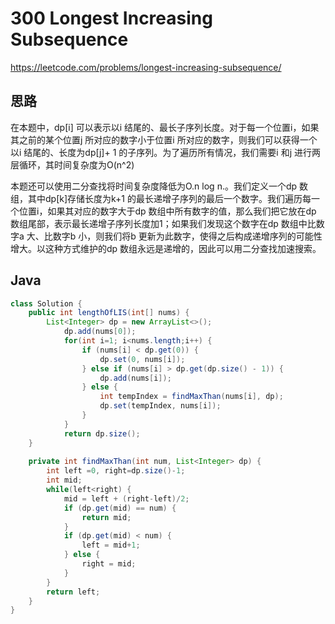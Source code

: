 # 300 Longest Increasing Subsequence

https://leetcode.com/problems/longest-increasing-subsequence/



## 思路

在本题中，dp[i] 可以表示以i 结尾的、最长子序列长度。对于每一个位置i，如果其之前的某个位置j 所对应的数字小于位置i 所对应的数字，则我们可以获得一个以i 结尾的、长度为dp[j]+ 1 的子序列。为了遍历所有情况，我们需要i 和j 进行两层循环，其时间复杂度为O(n^2)



本题还可以使用二分查找将时间复杂度降低为O.n log n.。我们定义一个dp 数组，其中dp[k]存储长度为k+1 的最长递增子序列的最后一个数字。我们遍历每一个位置i，如果其对应的数字大于dp 数组中所有数字的值，那么我们把它放在dp 数组尾部，表示最长递增子序列长度加1；如果我们发现这个数字在dp 数组中比数字a 大、比数字b 小，则我们将b 更新为此数字，使得之后构成递增序列的可能性增大。以这种方式维护的dp 数组永远是递增的，因此可以用二分查找加速搜索。

## Java

```java
class Solution {
    public int lengthOfLIS(int[] nums) {
        List<Integer> dp = new ArrayList<>();
            dp.add(nums[0]);
            for(int i=1; i<nums.length;i++) {
                if (nums[i] < dp.get(0)) {
                    dp.set(0, nums[i]);
                } else if (nums[i] > dp.get(dp.size() - 1)) {
                    dp.add(nums[i]);
                } else {
                    int tempIndex = findMaxThan(nums[i], dp);
                    dp.set(tempIndex, nums[i]);
                }
            }
            return dp.size();
    }
    
    private int findMaxThan(int num, List<Integer> dp) {
        int left =0, right=dp.size()-1;
        int mid;
        while(left<right) {
            mid = left + (right-left)/2;
            if (dp.get(mid) == num) {
                return mid;
            }
            if (dp.get(mid) < num) {
                left = mid+1;
            } else {
                right = mid;
            }
        }
        return left;
    }
}
```

